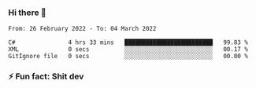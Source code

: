 ### Hi there 👋
<!--START_SECTION:waka-->

```text
From: 26 February 2022 - To: 04 March 2022

C#               4 hrs 33 mins   █████████████████████████   99.83 %
XML              0 secs          ░░░░░░░░░░░░░░░░░░░░░░░░░   00.17 %
GitIgnore file   0 secs          ░░░░░░░░░░░░░░░░░░░░░░░░░   00.00 %
```

<!--END_SECTION:waka-->
<!--
**TG4LAaron/TG4LAaron** is a ✨ _special_ ✨ repository because its `README.md` (this file) appears on your GitHub profile.

Here are some ideas to get you started:

- 🔭 I’m currently working on ...
- 🌱 I’m currently learning ...
- 👯 I’m looking to collaborate on ...
- 🤔 I’m looking for help with ...
- 💬 Ask me about ...
- 📫 How to reach me: ...
- 😄 Pronouns: ...
- ⚡ Fun fact: ...
-->
### ⚡ Fun fact: Shit dev
